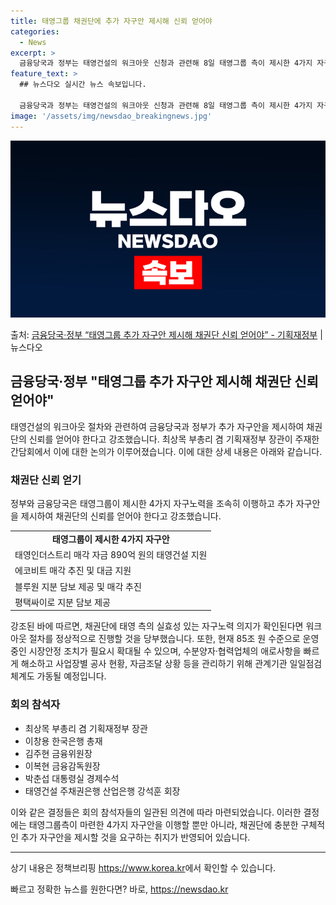 ```yaml
---
title: 태영그룹 채권단에 추가 자구안 제시해 신뢰 얻어야
categories:
  - News
excerpt: >
  금융당국과 정부는 태영건설의 워크아웃 신청과 관련해 8일 태영그룹 측이 제시한 4가지 자구노력을 조속히 이행…
feature_text: >
  ## 뉴스다오 실시간 뉴스 속보입니다.

  금융당국과 정부는 태영건설의 워크아웃 신청과 관련해 8일 태영그룹 측이 제시한 4가지 자구노력을 조속히 이행…
image: '/assets/img/newsdao_breakingnews.jpg'
---
```


![뉴스다오 속보](/assets/img/newsdao_breakingnews.jpg)

<p>출처: <a href="https://newsdao.kr/2946" rel="dofollow">금융당국·정부 “태영그룹 추가 자구안 제시해 채권단 신뢰 얻어야” - 기획재정부</a> | 뉴스다오</p>

<h2 data-ke-size="size26">금융당국·정부 "태영그룹 추가 자구안 제시해 채권단 신뢰 얻어야"</h2>
<p data-ke-size="size16">태영건설의 워크아웃 절차와 관련하여 금융당국과 정부가 추가 자구안을 제시하여 채권단의 신뢰를 얻어야 한다고 강조했습니다. 최상목 부총리 겸 기획재정부 장관이 주재한 간담회에서 이에 대한 논의가 이루어졌습니다. 이에 대한 상세 내용은 아래와 같습니다.</p>

<h3 data-ke-size="size24">채권단 신뢰 얻기</h3>
<p data-ke-size="size16">정부와 금융당국은 태영그룹이 제시한 4가지 자구노력을 조속히 이행하고 추가 자구안을 제시하여 채권단의 신뢰를 얻어야 한다고 강조했습니다.</p>

<table>
	<tr>
		<td style="text-align: center; height: 17px;"><b>태영그룹이 제시한 4가지 자구안</b></td>
	</tr>
	<tr>
		<td>태영인더스트리 매각 자금 890억 원의 태영건설 지원</td>
	</tr>
	<tr>
		<td>에코비트 매각 추진 및 대금 지원</td>
	</tr>
	<tr>
		<td>블루원 지분 담보 제공 및 매각 추진</td>
	</tr>
	<tr>
		<td>평택싸이로 지분 담보 제공</td>
	</tr>
</table>

<p data-ke-size="size16">강조된 바에 따르면, 채권단에 태영 측의 실효성 있는 자구노력 의지가 확인된다면 워크아웃 절차를 정상적으로 진행할 것을 당부했습니다. 또한, 현재 85조 원 수준으로 운영 중인 시장안정 조치가 필요시 확대될 수 있으며, 수분양자·협력업체의 애로사항을 빠르게 해소하고 사업장별 공사 현황, 자금조달 상황 등을 관리하기 위해 관계기관 일일점검 체계도 가동될 예정입니다.</p>

<h3 data-ke-size="size24">회의 참석자</h3>
<ul>
	<li>최상목 부총리 겸 기획재정부 장관</li>
	<li>이창용 한국은행 총재</li>
	<li>김주현 금융위원장</li>
	<li>이복현 금융감독원장</li>
	<li>박춘섭 대통령실 경제수석</li>
	<li>태영건설 주채권은행 산업은행 강석훈 회장</li>
</ul>

<p data-ke-size="size16">이와 같은 결정들은 회의 참석자들의 일관된 의견에 따라 마련되었습니다. 이러한 결정에는 태영그룹측이 마련한 4가지 자구안을 이행할 뿐만 아니라, 채권단에 충분한 구체적인 추가 자구안을 제시할 것을 요구하는 취지가 반영되어 있습니다.</p>

<hr>

<p data-ke-size="size16">상기 내용은 정책브리핑 <a href="https://newsdao.kr/2946">https://www.korea.kr</a>에서 확인할 수 있습니다.</p> 

빠르고 정확한 뉴스를 원한다면? 바로, <a href="https://newsdao.kr" rel="dofollow">https://newsdao.kr</a>


    
